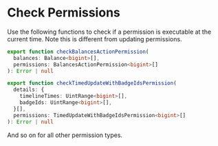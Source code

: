 # Check Permissions

Use the following functions to check if a permission is executable at the current time. Note this is different from updating permissions.

```typescript
export function checkBalancesActionPermission(
  balances: Balance<bigint>[],
  permissions: BalancesActionPermission<bigint>[]
): Error | null
```

```typescript
export function checkTimedUpdateWithBadgeIdsPermission(
  details: {
    timelineTimes: UintRange<bigint>[],
    badgeIds: UintRange<bigint>[],
  }[],
  permissions: TimedUpdateWithBadgeIdsPermission<bigint>[]
): Error | null
```

And so on for all other permission types.
